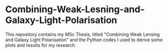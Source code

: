# Combining-Weak-Lesning-and-Galaxy-Light-Polarisation
This repository contains my MSc Thesis, titled "Combining Weak Lensing and Galaxy Light Polarisation" and the Python codes I used to derive some plots and results for my research.   
